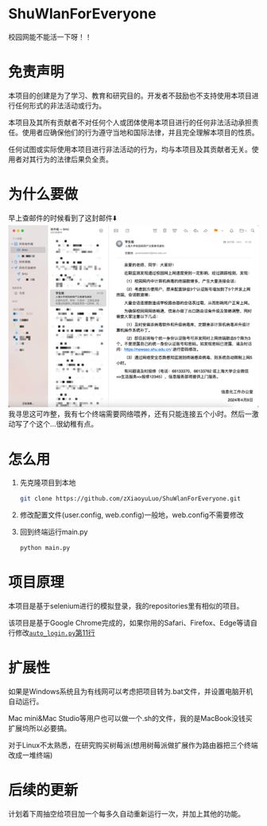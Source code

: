 # ShuWlanForEveryone
校园网能不能活一下呀！！

# 免责声明

本项目的创建是为了学习、教育和研究目的。开发者不鼓励也不支持使用本项目进行任何形式的非法活动或行为。

本项目及其所有贡献者不对任何个人或团体使用本项目进行的任何非法活动承担责任。使用者应确保他们的行为遵守当地和国际法律，并且完全理解本项目的性质。

任何试图或实际使用本项目进行非法活动的行为，均与本项目及其贡献者无关。使用者对其行为的法律后果负全责。

# 为什么要做
早上查邮件的时候看到了这封邮件⬇️
![天煞的邮件截图](README_src/0_mail_cut.png)
我寻思这可咋整，我有七个终端需要网络喂养，还有只能连接五个小时。然后一激动写了个这个…很幼稚有点。

# 怎么用
1. 先克隆项目到本地
    ```Bash
    git clone https://github.com/zXiaoyuLuo/ShuWlanForEveryone.git
    ```
2. 修改配置文件(user.config, web.config)一般地，web.config不需要修改

3. 回到终端运行main.py
    ```Bash
    python main.py
    ```

# 项目原理
本项目是基于selenium进行的模拟登录，我的repositories里有相似的项目。

该项目是基于Google Chrome完成的，如果你用的Safari、Firefox、Edge等请自行修改[`auto_login.py`第11行](model%2Fauto_login.py)
# 扩展性

如果是Windows系统且为有线网可以考虑把项目转为.bat文件，并设置电脑开机自动运行。

Mac mini&Mac Studio等用户也可以做一个.sh的文件，我的是MacBook没钱买扩展坞所以必要搞。

对于Linux不太熟悉，在研究购买树莓派(想用树莓派做扩展作为路由器把三个终端改成一堆终端)

# 后续的更新

计划着下周抽空给项目加一个每多久自动重新运行一次，并加上其他的功能。
